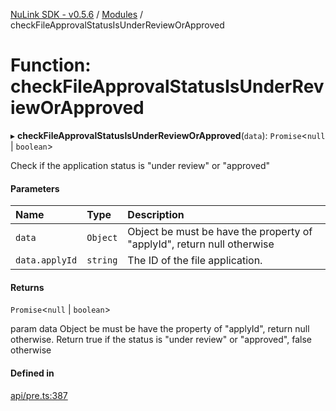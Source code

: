 [NuLink SDK - v0.5.6](../README.md) / [Modules](../modules.md) / checkFileApprovalStatusIsUnderReviewOrApproved

# Function: checkFileApprovalStatusIsUnderReviewOrApproved

▸ **checkFileApprovalStatusIsUnderReviewOrApproved**(`data`): `Promise`<``null`` \| `boolean`\>

Check if the application status is "under review" or "approved"

#### Parameters

| Name | Type | Description |
| :------ | :------ | :------ |
| `data` | `Object` | Object be must be have the property of "applyId", return null otherwise |
| `data.applyId` | `string` | The ID of the file application. |

#### Returns

`Promise`<``null`` \| `boolean`\>

param data Object be must be have the property of "applyId",  return null otherwise.
          Return true if the status is "under review" or "approved", false otherwise

#### Defined in

[api/pre.ts:387](https://github.com/NuLink-network/nulink-sdk/blob/9e77a59/src/api/pre.ts#L387)
